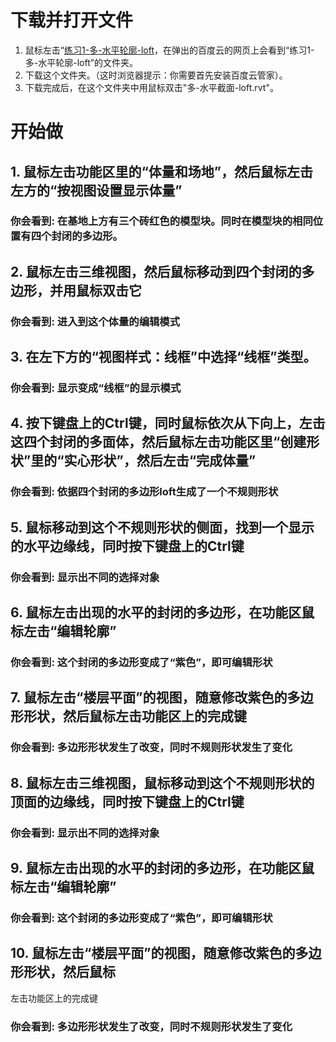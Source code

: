 # 下载并打开文件

1. 鼠标左击“[练习1-多-水平轮廓-loft](http://pan.baidu.com/s/1eQxuu1W”)，在弹出的百度云的网页上会看到“练习1-多-水平轮廓-loft”的文件夹。
2. 下载这个文件夹。（这时浏览器提示：你需要首先安装百度云管家）。
3. 下载完成后，在这个文件夹中用鼠标双击"多-水平截面-loft.rvt"。

# 开始做

## 1. 鼠标左击功能区里的“体量和场地”，然后鼠标左击左方的“按视图设置显示体量”

### 你会看到: 在基地上方有三个砖红色的模型块。同时在模型块的相同位置有四个封闭的多边形。

## 2. 鼠标左击三维视图，然后鼠标移动到四个封闭的多边形，并用鼠标双击它

### 你会看到: 进入到这个体量的编辑模式

## 3. 在左下方的“视图样式：线框”中选择“线框”类型。

### 你会看到: 显示变成“线框”的显示模式

## 4. 按下键盘上的Ctrl键，同时鼠标依次从下向上，左击这四个封闭的多面体，然后鼠标左击功能区里“创建形状”里的“实心形状”，然后左击“完成体量”

### 你会看到: 依据四个封闭的多边形loft生成了一个不规则形状

## 5. 鼠标移动到这个不规则形状的侧面，找到一个显示的水平边缘线，同时按下键盘上的Ctrl键	

### 你会看到: 显示出不同的选择对象

## 6. 鼠标左击出现的水平的封闭的多边形，在功能区鼠标左击“编辑轮廓”

### 你会看到: 这个封闭的多边形变成了“紫色”，即可编辑形状

## 7. 鼠标左击“楼层平面”的视图，随意修改紫色的多边形形状，然后鼠标左击功能区上的完成键

### 你会看到: 多边形形状发生了改变，同时不规则形状发生了变化

## 8. 鼠标左击三维视图，鼠标移动到这个不规则形状的顶面的边缘线，同时按下键盘上的Ctrl键

### 你会看到: 显示出不同的选择对象

## 9. 鼠标左击出现的水平的封闭的多边形，在功能区鼠标左击“编辑轮廓”

### 你会看到: 这个封闭的多边形变成了“紫色”，即可编辑形状

## 10. 鼠标左击“楼层平面”的视图，随意修改紫色的多边形形状，然后鼠标
左击功能区上的完成键

### 你会看到: 多边形形状发生了改变，同时不规则形状发生了变化
